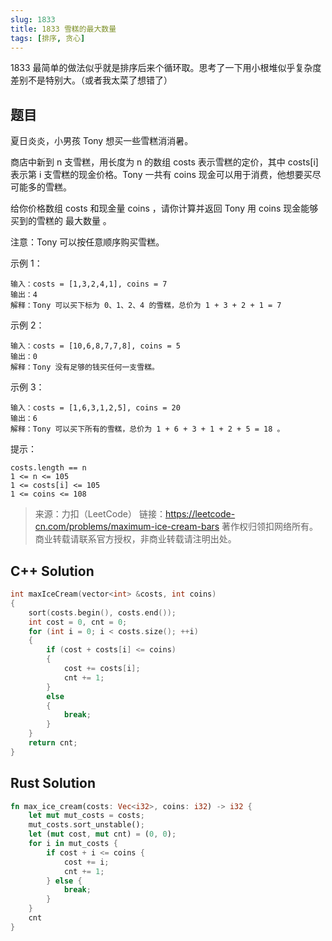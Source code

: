 ```yaml
---
slug: 1833
title: 1833 雪糕的最大数量
tags: [排序, 贪心]
---
```


1833 最简单的做法似乎就是排序后来个循环取。思考了一下用小根堆似乎复杂度差别不是特别大。（或者我太菜了想错了）

<!--truncate-->

## 题目

夏日炎炎，小男孩 Tony 想买一些雪糕消消暑。

商店中新到 n 支雪糕，用长度为 n 的数组 costs 表示雪糕的定价，其中 costs[i] 表示第 i 支雪糕的现金价格。Tony 一共有 coins 现金可以用于消费，他想要买尽可能多的雪糕。

给你价格数组 costs 和现金量 coins ，请你计算并返回 Tony 用 coins 现金能够买到的雪糕的 最大数量 。

注意：Tony 可以按任意顺序购买雪糕。

示例 1：

```
输入：costs = [1,3,2,4,1], coins = 7
输出：4
解释：Tony 可以买下标为 0、1、2、4 的雪糕，总价为 1 + 3 + 2 + 1 = 7
```

示例 2：

```
输入：costs = [10,6,8,7,7,8], coins = 5
输出：0
解释：Tony 没有足够的钱买任何一支雪糕。
```

示例 3：

```
输入：costs = [1,6,3,1,2,5], coins = 20
输出：6
解释：Tony 可以买下所有的雪糕，总价为 1 + 6 + 3 + 1 + 2 + 5 = 18 。
```

提示：

```
costs.length == n
1 <= n <= 105
1 <= costs[i] <= 105
1 <= coins <= 108
```

> 来源：力扣（LeetCode）
> 链接：https://leetcode-cn.com/problems/maximum-ice-cream-bars
> 著作权归领扣网络所有。商业转载请联系官方授权，非商业转载请注明出处。

## C++ Solution

```cpp
int maxIceCream(vector<int> &costs, int coins)
{
    sort(costs.begin(), costs.end());
    int cost = 0, cnt = 0;
    for (int i = 0; i < costs.size(); ++i)
    {
        if (cost + costs[i] <= coins)
        {
            cost += costs[i];
            cnt += 1;
        }
        else
        {
            break;
        }
    }
    return cnt;
}
```

## Rust Solution

```rust
fn max_ice_cream(costs: Vec<i32>, coins: i32) -> i32 {
    let mut mut_costs = costs;
    mut_costs.sort_unstable();
    let (mut cost, mut cnt) = (0, 0);
    for i in mut_costs {
        if cost + i <= coins {
            cost += i;
            cnt += 1;
        } else {
            break;
        }
    }
    cnt
}
```
